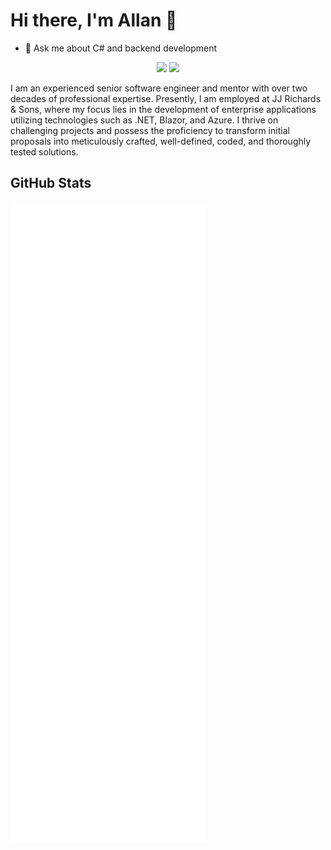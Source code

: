 # Hi there, I'm Allan 👋

- 💬 Ask me about C# and backend development

<p align="center">
    <a href="https://www.linkedin.com/in/allanhnielsen/"><img src="https://img.shields.io/badge/-LinkedIn-2D2B55?style=flat-square&logo=linkedin&logoColor=white"/></a> <a href="https://allann.github.io/"><img src="https://img.shields.io/badge/allann-github.io-blue"/></a>
</p>

I am an experienced senior software engineer and mentor with over two decades of professional expertise. Presently, I am employed at JJ Richards & Sons, where my focus lies in the development of enterprise applications utilizing technologies such as .NET, Blazor, and Azure. I thrive on challenging projects and possess the proficiency to transform initial proposals into meticulously crafted, well-defined, coded, and thoroughly tested solutions.

## GitHub Stats

![Metrics](/github-metrics.svg)
